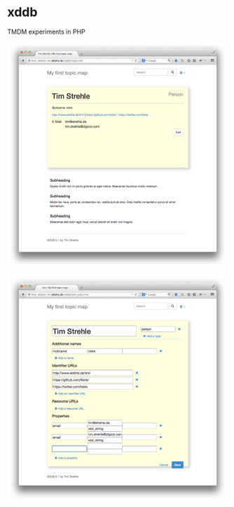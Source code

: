 xddb
====

TMDM experiments in PHP

![View Topic screenshot](screenshot_view_topic.png)

![Edit Topic screenshot](screenshot_edit_topic.png)

